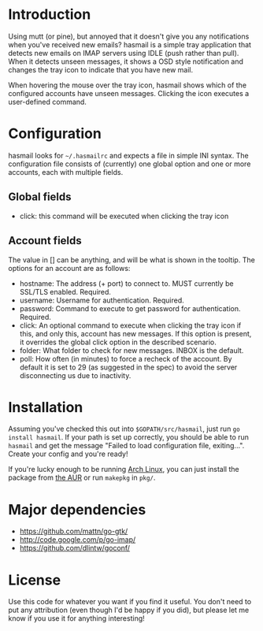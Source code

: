 # Introduction #

Using mutt (or pine), but annoyed that it doesn't give you any notifications
when you've received new emails? hasmail is a simple tray application that
detects new emails on IMAP servers using IDLE (push rather than pull). When it
detects unseen messages, it shows a OSD style notification and changes the tray
icon to indicate that you have new mail.

When hovering the mouse over the tray icon, hasmail shows which of the
configured accounts have unseen messages. Clicking the icon executes a
user-defined command.

# Configuration #

hasmail looks for `~/.hasmailrc` and expects a file in simple INI syntax. The
configuration file consists of (currently) one global option and one or more
accounts, each with multiple fields.

## Global fields ##

 - click: this command will be executed when clicking the tray icon

## Account fields ##

The value in [] can be anything, and will be what is shown in the tooltip. The
options for an account are as follows:

 - hostname: The address (+ port) to connect to. MUST currently be SSL/TLS
   enabled. Required.
 - username: Username for authentication. Required.
 - password: Command to execute to get password for authentication. Required.
 - click: An optional command to execute when clicking the tray icon if this,
   and only this, account has new messages. If this option is present, it
   overrides the global click option in the described scenario.
 - folder: What folder to check for new messages. INBOX is the default.
 - poll: How often (in minutes) to force a recheck of the account. By default it
	 is set to 29 (as suggested in the spec) to avoid the server disconnecting us
	 due to inactivity.

# Installation #

Assuming you've checked this out into `$GOPATH/src/hasmail`, just run
`go install hasmail`. If your path is set up correctly, you should be able to
run `hasmail` and get the message "Failed to load configuration file,
exiting...". Create your config and you're ready!

If you're lucky enough to be running [Arch Linux](https://www.archlinux.org/),
you can just install the package from [the
AUR](https://aur.archlinux.org/packages/hasmail/) or run `makepkg` in `pkg/`.

# Major dependencies #

 - https://github.com/mattn/go-gtk/
 - http://code.google.com/p/go-imap/
 - https://github.com/dlintw/goconf/

# License #

Use this code for whatever you want if you find it useful. You don't need to put
any attribution (even though I'd be happy if you did), but please let me know if
you use it for anything interesting!
